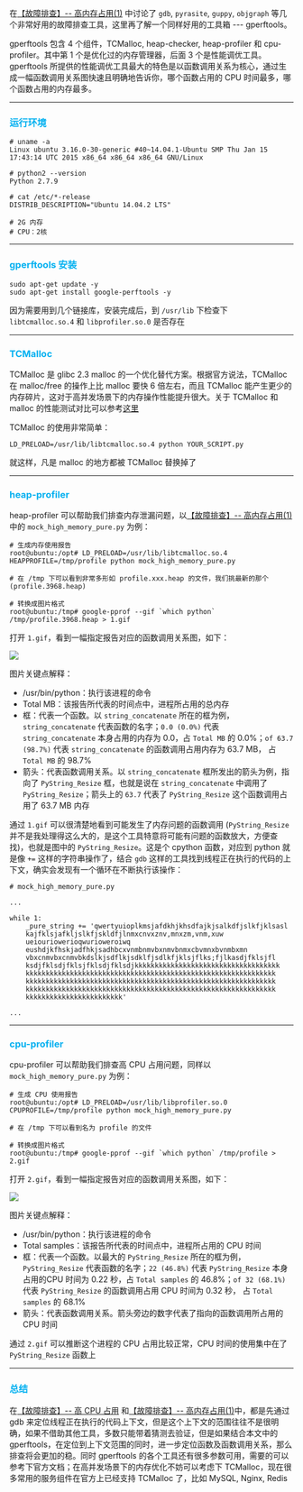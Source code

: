 在[【故障排查】-- 高内存占用(1)](https://github.com/hsxhr-10/blog/blob/master/Linux/%E3%80%90%E6%95%85%E9%9A%9C%E6%8E%92%E6%9F%A5%E3%80%91--%20%E9%AB%98%E5%86%85%E5%AD%98%E5%8D%A0%E7%94%A8(1).md)
中讨论了 `gdb`, `pyrasite`, `guppy`, `objgraph` 等几个非常好用的故障排查工具，这里再了解一个同样好用的工具箱 --- gperftools。

gperftools 包含 4 个组件，TCMalloc, heap-checker, heap-profiler 和 cpu-profiler。其中第 1 个是优化过的内存管理器，后面 3 个是性能调优工具。gperftools 所提供的性能调优工具最大的特色是以函数调用关系为核心，通过生成一幅函数调用关系图快速且明确地告诉你，哪个函数占用的 CPU 时间最多，哪个函数占用的内存最多。

---

### <font color=#00b0f0>运行环境</font>

```
# uname -a
Linux ubuntu 3.16.0-30-generic #40~14.04.1-Ubuntu SMP Thu Jan 15 17:43:14 UTC 2015 x86_64 x86_64 x86_64 GNU/Linux

# python2 --version
Python 2.7.9

# cat /etc/*-release
DISTRIB_DESCRIPTION="Ubuntu 14.04.2 LTS"

# 2G 内存
# CPU：2核
```

---

### <font color=#00b0f0>gperftools 安装</font>

```
sudo apt-get update -y
sudo apt-get install google-perftools -y
```

因为需要用到几个链接库，安装完成后，到 `/usr/lib` 下检查下 `libtcmalloc.so.4` 和 `libprofiler.so.0` 是否存在

---

### <font color=#00b0f0>TCMalloc</font>

TCMalloc 是 glibc 2.3 malloc 的一个优化替代方案。根据官方说法，TCMalloc 在 malloc/free 的操作上比 malloc 要快 6 倍左右，而且 TCMalloc 能产生更少的内存碎片，这对于高并发场景下的内存操作性能提升很大。关于 TCMalloc 和 malloc 的性能测试对比可以参考[这里](https://gperftools.github.io/gperftools/tcmalloc.html)

TCMalloc 的使用非常简单：

```
LD_PRELOAD=/usr/lib/libtcmalloc.so.4 python YOUR_SCRIPT.py
```

就这样，凡是 malloc 的地方都被 TCMalloc 替换掉了

---

### <font color=#00b0f0>heap-profiler</font>

heap-profiler 可以帮助我们排查内存泄漏问题，以[【故障排查】-- 高内存占用(1)](https://github.com/hsxhr-10/blog/blob/master/Linux/%E3%80%90%E6%95%85%E9%9A%9C%E6%8E%92%E6%9F%A5%E3%80%91--%20%E9%AB%98%E5%86%85%E5%AD%98%E5%8D%A0%E7%94%A8(1).md)
中的 `mock_high_memory_pure.py` 为例：

```
# 生成内存使用报告
root@ubuntu:/opt# LD_PRELOAD=/usr/lib/libtcmalloc.so.4 HEAPPROFILE=/tmp/profile python mock_high_memory_pure.py

# 在 /tmp 下可以看到非常多形如 profile.xxx.heap 的文件，我们挑最新的那个 (profile.3968.heap)

# 转换成图片格式
root@ubuntu:/tmp# google-pprof --gif `which python` /tmp/profile.3968.heap > 1.gif
```

打开 `1.gif`，看到一幅指定报告对应的函数调用关系图，如下：

![](https://raw.githubusercontent.com/oooooxooooo/picture/master/1.gif)

图片关键点解释：
- /usr/bin/python：执行该进程的命令
- Total MB：该报告所代表的时间点中，进程所占用的总内存
- 框：代表一个函数。以 `string_concatenate` 所在的框为例，`string_concatenate` 代表函数的名字；`0.0 (0.0%)` 代表 `string_concatenate` 本身占用的内存为 0.0，占 `Total MB` 的 0.0%；`of 63.7 (98.7%)` 代表 `string_concatenate` 的函数调用占用内存为 63.7 MB，
占 `Total MB` 的 98.7%
- 箭头：代表函数调用关系。以 `string_concatenate` 框所发出的箭头为例，指向了 `PyString_Resize` 框，也就是说在 `string_concatenate` 中调用了 `PyString_Resize`；箭头上的 `63.7` 代表了 `PyString_Resize` 这个函数调用占用了 63.7 MB 内存

通过 `1.gif` 可以很清楚地看到可能发生了内存问题的函数调用 (`PyString_Resize` 并不是我处理得这么大的，是这个工具特意将可能有问题的函数放大，方便查找)，也就是图中的 `PyString_Resize`。这是个 cpython 函数，对应到 python 就是像 `+=` 这样的字符串操作了，结合 `gdb` 这样的工具找到线程正在执行的代码的上下文，确实会发现有一个循环在不断执行该操作：

```
# mock_high_memory_pure.py

...

while 1:
    _pure_string += 'qwertyuioplkmsjafdkhjkhsdfajkjsalkdfjslkfjklsasl
    kajfklsjafkljslkfjskldfjlnmxcnvxznv,mnxzm,vnm,xuw
    ueiouriowerioqwurioweroiwq
    eushdjkfhskjadfhkjsadhbcxvnmbnmvbxnmvbnmxcbvmnxbvnmbxmn
    vbxcnmvbxcnmvbkdslkjsdflkjsdklfjsdlkfjklsjflks;fjlkasdjfklsjfl
    ksdjfklsdjfklsjfklsdjfklsdjkkkkkkkkkkkkkkkkkkkkkkkkkkkkkkkkkkkk
    kkkkkkkkkkkkkkkkkkkkkkkkkkkkkkkkkkkkkkkkkkkkkkkkkkkkkkkkkkkkkk
    kkkkkkkkkkkkkkkkkkkkkkkkkkkkkkkkkkkkkkkkkkkkkkkkkkkkkkkkkkkkkk
    kkkkkkkkkkkkkkkkkkkkkkkkkkkkkkkkkkkkkkkkkkkkkkkkkkkkkkkkkkkkkk
    kkkkkkkkkkkkkkkkkkkkkkkk'

...
```
---

### <font color=#00b0f0>cpu-profiler</font>

cpu-profiler 可以帮助我们排查高 CPU 占用问题，同样以 `mock_high_memory_pure.py` 为例：

```
# 生成 CPU 使用报告
root@ubuntu:/opt# LD_PRELOAD=/usr/lib/libprofiler.so.0  CPUPROFILE=/tmp/profile python mock_high_memory_pure.py

# 在 /tmp 下可以看到名为 profile 的文件

# 转换成图片格式
root@ubuntu:/tmp# google-pprof --gif `which python` /tmp/profile > 2.gif
```

打开 `2.gif`，看到一幅指定报告对应的函数调用关系图，如下：

![](https://raw.githubusercontent.com/oooooxooooo/picture/master/2.gif)


图片关键点解释：
- /usr/bin/python：执行该进程的命令
- Total samples：该报告所代表的时间点中，进程所占用的 CPU 时间
- 框：代表一个函数。以最大的 `PyString_Resize` 所在的框为例，`PyString_Resize` 代表函数的名字；`22 (46.8%)` 代表 `PyString_Resize` 本身占用的CPU 时间为 0.22 秒，占 `Total samples` 的 46.8%；`of 32 (68.1%)` 代表 `PyString_Resize` 的函数调用占用 CPU 时间为 0.32 秒，
占 `Total samples` 的 68.1%
- 箭头：代表函数调用关系。箭头旁边的数字代表了指向的函数调用所占用的 CPU 时间

通过 `2.gif` 可以推断这个进程的 CPU 占用比较正常，CPU 时间的使用集中在了 `PyString_Resize` 函数上

---

### <font color=#00b0f0>总结</font>

在[【故障排查】-- 高 CPU 占用](https://github.com/hsxhr-10/blog/blob/master/Linux/%E3%80%90%E6%95%85%E9%9A%9C%E6%8E%92%E6%9F%A5%E3%80%91--%20%E9%AB%98%20CPU%20%E5%8D%A0%E7%94%A8.md) 和[【故障排查】-- 高内存占用(1)](https://github.com/hsxhr-10/blog/blob/master/Linux/%E3%80%90%E6%95%85%E9%9A%9C%E6%8E%92%E6%9F%A5%E3%80%91%20--%20%E9%AB%98%E5%86%85%E5%AD%98%E5%8D%A0%E7%94%A8(1).md)中，都是先通过 gdb 来定位线程正在执行的代码上下文，但是这个上下文的范围往往不是很明确，如果不借助其他工具，多数只能带着猜测去验证，但是如果结合本文中的 gperftools，在定位到上下文范围的同时，进一步定位函数及函数调用关系，那么排查将会更加的稳。同时 gperftools 的各个工具还有很多参数可用，需要的可以参考下官方文档；在高并发场景下的内存优化不妨可以考虑下 TCMalloc，现在很多常用的服务组件在官方上已经支持 TCMalloc 了，比如 MySQL, Nginx, Redis
